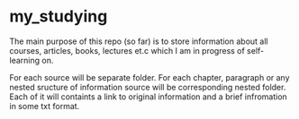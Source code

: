 # my_studying

The main purpose of this repo (so far) is to store information about all courses, articles, books, lectures et.c which I am in progress of self-learning on.

For each source will be separate folder. For each chapter, paragraph or any nested sructure of information source will be corresponding nested folder. Each of it will containts a link to original information and a brief infromation in some txt format.
